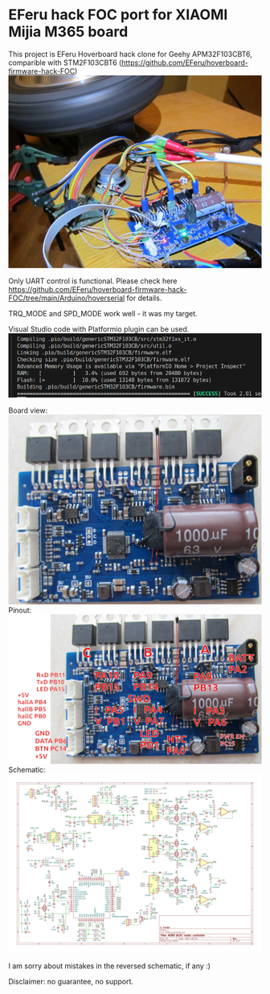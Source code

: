 # EFeru hack FOC port for XIAOMI Mijia M365 board

This project is EFeru Hoverboard hack clone for Geehy APM32F103CBT6, comparible with STM2F103CBT6 (https://github.com/EFeru/hoverboard-firmware-hack-FOC)
<img src="hardware/IMG_6923.JPG">

Only UART control is functional.
Please check here https://github.com/EFeru/hoverboard-firmware-hack-FOC/tree/main/Arduino/hoverserial for details.

TRQ_MODE and SPD_MODE work well - it was my target.

Visual Studio code with Platformio plugin can be used.
<img src="hardware/memory.png">

Board view:
<img src="hardware/IMG_6711.JPG">
Pinout:
<img src="hardware/pinout.JPG">
Schematic:
<img src="hardware/M365_orig.jpg">

I am sorry about mistakes in the reversed schematic, if any :)

Disclaimer:
no guarantee, no support.

